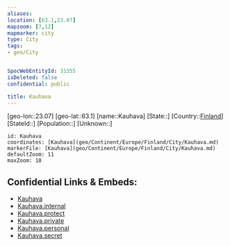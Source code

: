 ```yaml
---
aliases: 
location: [63.1,23.07]
mapzoom: [7,12] 
mapmarker: city 
type: City
tags:
- geo/City


SpocWebEntityId: 31355
isDeleted: false
confidential: public

title: Kauhava
---
```

[geo-lon::23.07]
[geo-lat::63.1]
[name::Kauhava]
[State::]
[Country::[Finland](geo/Continent/Europe/Finland.md)]
[StateId::]
[Population::]
[Unknown::]


```leaflet
id: Kauhava
coordinates: [Kauhava](geo/Continent/Europe/Finland/City/Kauhava.md)
markerFile: [Kauhava](geo/Continent/Europe/Finland/City/Kauhava.md)
defaultZoom: 11 
maxZoom: 18
```


## Confidential Links & Embeds: 
- [Kauhava](../../../../../../_public/geo/Continent/Europe/Finland/City/Kauhava.md) 
- [Kauhava.internal](../../../../../../_internal/geo/Continent/Europe/Finland/City/Kauhava.internal.md) 
- [Kauhava.protect](../../../../../../_protect/geo/Continent/Europe/Finland/City/Kauhava.protect.md) 
- [Kauhava.private](../../../../../../_private/geo/Continent/Europe/Finland/City/Kauhava.private.md) 
- [Kauhava.personal](../../../../../../_personal/geo/Continent/Europe/Finland/City/Kauhava.personal.md) 
- [Kauhava.secret](../../../../../../_secret/geo/Continent/Europe/Finland/City/Kauhava.secret.md) 
